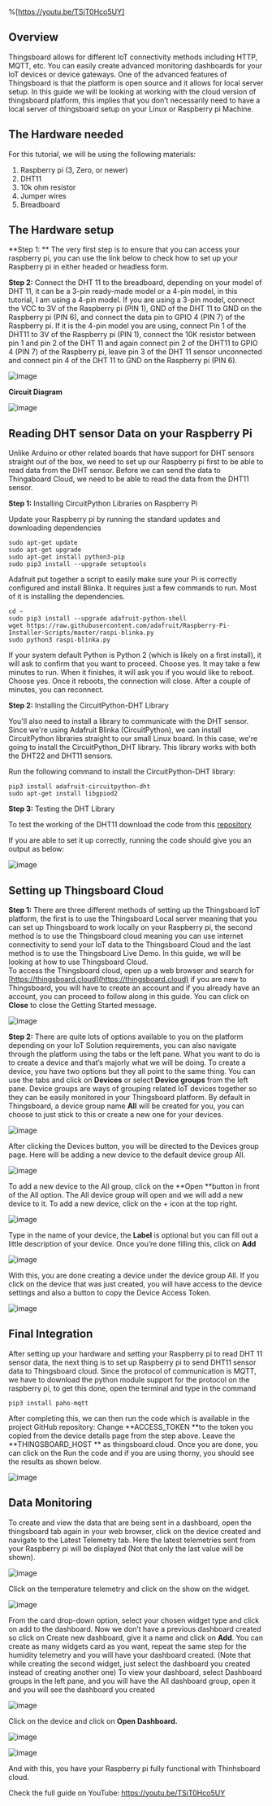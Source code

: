 %[https://youtu.be/TSjT0Hco5UY]



## Overview

Thingsboard allows for different IoT connectivity methods including HTTP, MQTT, etc. You can easily create advanced monitoring dashboards for your IoT devices or device gateways. One of the advanced features of Thingsboard is that the platform is open source and it allows for local server setup. In this guide we will be looking at working with the cloud version of thingsboard platform, this implies that you don’t necessarily need to have a local server of thingsboard setup on your Linux or Raspberry pi Machine.

## The Hardware needed

For this tutorial, we will be using the following materials:
1.	Raspberry pi (3, Zero, or newer)
2.	DHT11
3.	10k ohm resistor
4.	Jumper wires
5.	Breadboard

## The Hardware setup

**Step 1: ** The very first step is to ensure that you can access your raspberry pi, you can use the link below to check how to set up your Raspberry pi in either headed or headless form.

**Step 2:** Connect the DHT 11 to the breadboard, depending on your model of DHT 11, it can be a 3-pin ready-made model or a 4-pin model, in this tutorial, I am using a 4-pin model. If you are using a 3-pin model, connect the VCC to 3V of the Raspberry pi (PIN 1), GND of the DHT 11 to GND on the Raspberry pi (PIN 6), and connect the data pin to GPIO 4 (PIN 7) of the Raspberry pi. If it is the 4-pin model you are using, connect Pin 1 of the DHT11 to 3V of the Raspberry pi (PIN 1), connect the 10K resistor between pin 1 and pin 2 of the DHT 11 and again connect pin 2 of the DHT11 to GPIO 4 (PIN 7) of the Raspberry pi, leave pin 3 of the DHT 11 sensor unconnected and connect pin 4 of the DHT 11 to GND on the Raspberry pi (PIN 6).

![image](https://user-images.githubusercontent.com/55460620/194030891-2913ed9b-9b8a-4445-986e-b25ffccd4f7a.png)


**Circuit Diagram**

![image](https://user-images.githubusercontent.com/55460620/194030945-eea44f1f-55f1-4c7c-aa50-d9d7e73202b6.png)


## Reading DHT sensor Data on your Raspberry Pi
Unlike Arduino or other related boards that have support for DHT sensors straight out of the box, we need to set up our Raspberry pi first to be able to read data from the DHT sensor. Before we can send the data to Thingaboard Cloud, we need to be able to read the data from the DHT11 sensor. 

**Step 1:** Installing CircuitPython Libraries on Raspberry Pi

Update your Raspberry pi by running the standard updates and downloading dependencies
```
sudo apt-get update
sudo apt-get upgrade
sudo apt-get install python3-pip
sudo pip3 install --upgrade setuptools
```
Adafruit put together a script to easily make sure your Pi is correctly configured and install Blinka. It requires just a few commands to run. Most of it is installing the dependencies.
```
cd ~
sudo pip3 install --upgrade adafruit-python-shell
wget https://raw.githubusercontent.com/adafruit/Raspberry-Pi-Installer-Scripts/master/raspi-blinka.py
sudo python3 raspi-blinka.py
```
If your system default Python is Python 2 (which is likely on a first install), it will ask to confirm that you want to proceed. Choose yes. It may take a few minutes to run. When it finishes, it will ask you if you would like to reboot. Choose yes. Once it reboots, the connection will close. After a couple of minutes, you can reconnect.

**Step 2:** Installing the CircuitPython-DHT Library

You'll also need to install a library to communicate with the DHT sensor. Since we're using Adafruit Blinka (CircuitPython), we can install CircuitPython libraries straight to our small Linux board. In this case, we're going to install the CircuitPython_DHT library. This library works with both the DHT22 and DHT11 sensors.

Run the following command to install the CircuitPython-DHT library:

```
pip3 install adafruit-circuitpython-dht
sudo apt-get install libgpiod2
```

**Step 3:** Testing the DHT Library

To test the working of the DHT11 download the code from this [repository](https://github.com/adesolasamuel/Raspberry-pi-DHT11-Sensor)

If you are able to set it up correctly, running the code should give you an output as below:
 
![image](https://user-images.githubusercontent.com/55460620/194031032-35a6c9fe-40d1-4c99-9fa9-b10ddcac29d2.png)

## Setting up Thingsboard Cloud

**Step 1:**  There are three different methods of setting up the Thingsboard IoT platform, the first is to use the Thingsboard Local server meaning that you can set up Thingsboard to work locally on your Raspberry pi, the second method is to use the Thingsboard cloud meaning you can use internet connectivity to send your IoT data to the Thingsboard Cloud and the last method is to use the Thingsboard Live Demo. In this guide, we will be looking at how to use Thingsboard Cloud.  
To access the Thingsboard cloud, open up a web browser and search for [https://thingsboard.cloud](https://thingsboard.cloud) if you are new to Thingsboard, you will have to create an account and if you already have an account, you can proceed to follow along in this guide. You can click on **Close** to close the Getting Started message.

![image](https://user-images.githubusercontent.com/55460620/194031103-fe14523a-f90f-4103-bf89-70c17c9403a8.png)

**Step 2:** There are quite lots of options available to you on the platform depending on your IoT Solution requirements, you can also navigate through the platform using the tabs or the left pane. What you want to do is to create a device and that’s majorly what we will be doing. To create a device, you have two options but they all point to the same thing. You can use the tabs and click on **Devices** or select **Device groups** from the left pane. Device groups are ways of grouping related IoT devices together so they can be easily monitored in your Thingsboard platform. By default in Thingsboard, a device group name **All** will be created for you, you can choose to just stick to this or create a new one for your devices. 

![image](https://user-images.githubusercontent.com/55460620/194031203-71b59124-4db4-4a19-bc22-7dddfbed1b23.png)

After clicking the Devices button, you will be directed to the Devices group page. Here will be adding a new device to the default device group All.

![image](https://user-images.githubusercontent.com/55460620/194031362-6aa4ee1b-3059-42cc-bb15-f32611205caf.png)

To add a new device to the All group, click on the **Open **button in front of the All option. The All device group will open and we will add a new device to it. To add a new device, click on the + icon at the top right. 


![image](https://user-images.githubusercontent.com/55460620/194031385-163fadac-e716-423b-92c6-770c7579119b.png)

Type in the name of your device, the **Label** is optional but you can fill out a little description of your device. Once you’re done filling this, click on **Add**


![image](https://user-images.githubusercontent.com/55460620/194031420-e6818902-e5da-4d00-9aa3-2de7e4dfed95.png)

With this, you are done creating a device under the device group All.  If you click on the device that was just created, you will have access to the device settings and also a button to copy the Device Access Token.

![image](https://user-images.githubusercontent.com/55460620/194031451-e306d279-9e51-4a02-a2bc-d25412e3c82e.png)


## Final Integration

After setting up your hardware and setting your Raspberry pi to read DHT 11 sensor data, the next thing is to set up Raspberry pi to send DHT11 sensor data to Thingsboard cloud. Since the protocol of communication is MQTT, we have to download the python module support for the protocol on the raspberry pi, to get this done, open the terminal and type in the command 
```
pip3 install paho-mqtt
```

After completing this, we can then run the code which is available in the project GitHub repository: 
Change **ACCESS_TOKEN **to the token you copied from the device details page from the step above. Leave the **THINGSBOARD_HOST ** as thingsboard.cloud.
Once you are done, you can click on the Run the code and if you are using thorny, you should see the results as shown below. 


![image](https://user-images.githubusercontent.com/55460620/194031487-02e05bb8-3ad7-45e4-8a59-c838c466db40.png)

## Data Monitoring

To create and view the data that are being sent in a dashboard, open the thingsboard tab again in your web browser, click on the device created and navigate to the Latest Telemetry tab. Here the latest telemetries sent from your Raspberry pi will be displayed (Not that only the last value will be shown).

![image](https://user-images.githubusercontent.com/55460620/194031515-f0be2910-6997-45ae-8c4b-1c96532b5d6c.png)

Click on the temperature telemetry and click on the show on the widget. 

![image](https://user-images.githubusercontent.com/55460620/194031698-619d5d68-5060-4365-8091-fc263acdb246.png)

From the card drop-down option, select your chosen widget type and click on add to the dashboard. Now we don’t have a previous dashboard created so click on Create new dashboard, give it a name and click on **Add**.
You can create as many widgets card as you want, repeat the same step for the humidity telemetry and you will have your dashboard created. (Note that while creating the second widget, just select the dashboard you created instead of creating another one)
To view your dashboard, select Dashboard groups in the left pane, and you will have the All dashboard group, open it and you will see the dashboard you created

![image](https://user-images.githubusercontent.com/55460620/194031699-c325744e-2cea-4cb5-8dee-16f0a0f5468b.png)

Click on the device and click on **Open Dashboard.**

![image](https://user-images.githubusercontent.com/55460620/194031697-78cb6497-5aa0-4c57-b81f-c45d7089c79e.png)


![image](https://user-images.githubusercontent.com/55460620/194031701-a1f771c2-6e4a-4ad6-95ac-9657f169f416.png)

And with this, you have your Raspberry pi fully functional with Thinhsboard cloud.

Check the full guide on YouTube: https://youtu.be/TSjT0Hco5UY










